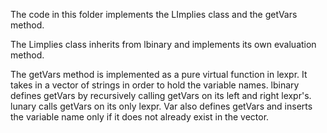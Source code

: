 The code in this folder implements the LImplies class and the getVars method.

The Limplies class inherits from lbinary and implements its own evaluation method.

The getVars method is implemented as a pure virtual function in lexpr. It takes in a vector of strings in order to hold the variable names.
lbinary defines getVars by recursively calling getVars on its left and right lexpr's.
lunary calls getVars on its only lexpr.
Var also defines getVars and inserts the variable name only if it does not already exist in the vector.